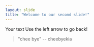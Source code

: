 ```yaml
---
layout: slide
title: "Welcome to our second slide!"
---
```

Your text
Use the left arrow to go back!
> "chee bye" -- cheebyekia